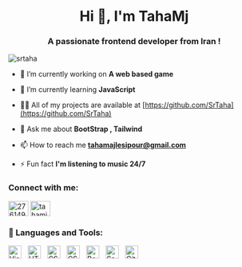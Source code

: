 <h1 align="center">Hi 👋, I'm TahaMj</h1>
<h3 align="center">A passionate frontend developer from Iran !</h3>

<p align="left"> <img src="https://komarev.com/ghpvc/?username=srtaha&label=Profile%20views&color=0e75b6&style=flat" alt="srtaha" /> </p>

- 🔭 I’m currently working on **A web based game**

- 🌱 I’m currently learning **JavaScript**

- 👨‍💻 All of my projects are available at [https://github.com/SrTaha](https://github.com/SrTaha)

- 💬 Ask me about **BootStrap , Tailwind**

- 📫 How to reach me **tahamajlesipour@gmail.com**

- ⚡ Fun fact **I'm listening to music 24/7**

<h3 align="left">Connect with me:</h3>
<p align="left">
<a href="https://stackoverflow.com/users/27614943" target="blank"><img align="center" src="https://raw.githubusercontent.com/rahuldkjain/github-profile-readme-generator/master/src/images/icons/Social/stack-overflow.svg" alt="27614943" height="30" width="40" /></a>
<a href="https://instagram.com/tahamjp" target="blank"><img align="center" src="https://raw.githubusercontent.com/rahuldkjain/github-profile-readme-generator/master/src/images/icons/Social/instagram.svg" alt="tahamjp" height="30" width="40" /></a>
</p>

### 🧰 Languages and Tools: 
<img align="left" alt="Visual Studio Code" width="26px" src="https://cdn.jsdelivr.net/gh/devicons/devicon/icons/vscode/vscode-original.svg" style="padding-right:10px;" /> <img align="left" alt="HTML5" width="26px" src="https://cdn.jsdelivr.net/gh/devicons/devicon/icons/html5/html5-original.svg" style="padding-right:10px;" /> <img align="left" alt="CSS3" width="26px" src="https://cdn.jsdelivr.net/gh/devicons/devicon/icons/css3/css3-original.svg" style="padding-right:10px;" /> <img align="left" alt="CSS3" width="26px" src="https://cdn.jsdelivr.net/gh/devicons/devicon/icons/javascript/javascript-original.svg" style="padding-right:10px;" /> <img align="left" alt="Bootstrap" width="26px" src="https://cdn.jsdelivr.net/gh/devicons/devicon/icons/bootstrap/bootstrap-original.svg" style="padding-right:10px;" /> <img align="left" alt="Sass" width="26px" src="https://cdn.jsdelivr.net/gh/devicons/devicon/icons/sass/sass-original.svg" style="padding-right:10px;" /> <img align="left" alt="GitHub" width="26px" src="https://user-images.githubusercontent.com/3369400/139447912-e0f43f33-6d9f-45f8-be46-2df5bbc91289.png" style="padding-right:10px;" /> <br />
